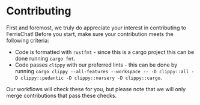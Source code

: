 # Contributing

First and foremost, we truly do appreciate your interest in contributing to FerrisChat! Before you start, make sure your
contribution meets the following criteria:

- Code is formatted with `rustfmt` - since this is a cargo project this can be done running `cargo fmt`.
- Code passes `clippy` with our preferred lints - this can be done by running
  `cargo clippy --all-features --workspace -- -D clippy::all -D clippy::pedantic -D clippy::nursery -D clippy::cargo`.

Our workflows will check these for you, but please note that we will only merge contributions that pass these checks.